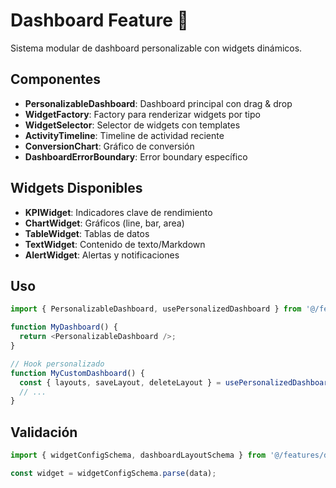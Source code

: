 # Dashboard Feature 🎨

Sistema modular de dashboard personalizable con widgets dinámicos.

## Componentes

- **PersonalizableDashboard**: Dashboard principal con drag & drop
- **WidgetFactory**: Factory para renderizar widgets por tipo
- **WidgetSelector**: Selector de widgets con templates
- **ActivityTimeline**: Timeline de actividad reciente
- **ConversionChart**: Gráfico de conversión
- **DashboardErrorBoundary**: Error boundary específico

## Widgets Disponibles

- **KPIWidget**: Indicadores clave de rendimiento
- **ChartWidget**: Gráficos (line, bar, area)
- **TableWidget**: Tablas de datos
- **TextWidget**: Contenido de texto/Markdown
- **AlertWidget**: Alertas y notificaciones

## Uso

```typescript
import { PersonalizableDashboard, usePersonalizedDashboard } from '@/features/dashboard';

function MyDashboard() {
  return <PersonalizableDashboard />;
}

// Hook personalizado
function MyCustomDashboard() {
  const { layouts, saveLayout, deleteLayout } = usePersonalizedDashboard();
  // ...
}
```

## Validación

```typescript
import { widgetConfigSchema, dashboardLayoutSchema } from '@/features/dashboard';

const widget = widgetConfigSchema.parse(data);
```
